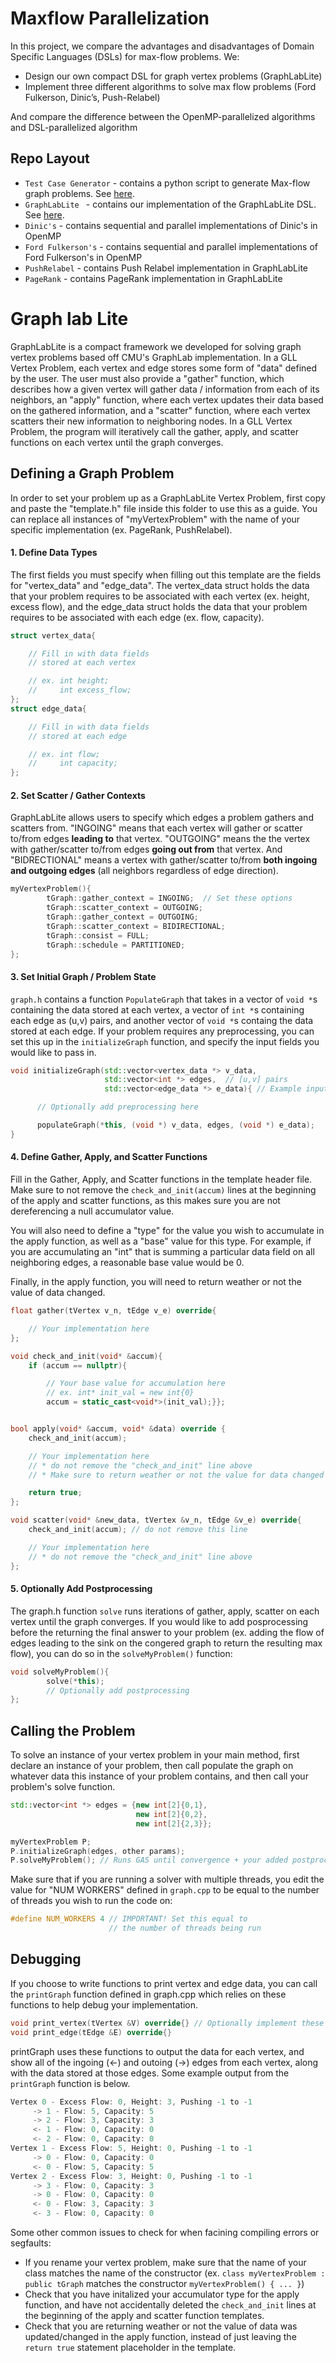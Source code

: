 # Maxflow Parallelization

In this project, we compare the advantages and disadvantages of Domain Specific Languages (DSLs) for max-flow problems. We:

- Design our own compact DSL for graph vertex problems (GraphLabLite)
- Implement three different algorithms to solve max flow problems (Ford Fulkerson, Dinic’s, Push-Relabel)

And compare the difference between the OpenMP-parallelized algorithms and DSL-parallelized algorithm

## Repo Layout

- ```Test Case Generator``` - contains a python script to generate Max-flow graph problems. See [here](TestCaseGenerator/README.md).
- ```GraphLabLite ``` - contains our implementation of the GraphLabLite DSL. See [here](GraphLabLite/README.md).
- ```Dinic's``` - contains sequential and parallel implementations of Dinic's in OpenMP
- ```Ford Fulkerson's``` - contains sequential and parallel implementations of Ford Fulkerson's in OpenMP
- ```PushRelabel``` - contains Push Relabel implementation in GraphLabLite
- ```PageRank``` - contains PageRank implementation in GraphLabLite

# Graph lab Lite

GraphLabLite is a compact framework we developed for solving graph vertex problems based off CMU's GraphLab implementation. In a GLL Vertex Problem, 
each vertex and edge stores some form of "data" defined by the user. The user must also provide a "gather" function, which describes how a given vertex will
gather data / information from each of its neighbors, an "apply" function, where each vertex updates their data based on the gathered information, and 
a "scatter" function, where each vertex scatters their new information to neighboring nodes. In a GLL Vertex Problem, the program will iteratively call the gather,
apply, and scatter functions on each vertex until the graph converges.

## Defining a Graph Problem

In order to set your problem up as a GraphLabLite Vertex Problem, first copy and paste the "template.h" file inside this folder to
use this as a guide. You can replace all instances of "myVertexProblem" with the name of your specific implementation (ex. PageRank, PushRelabel).

#### 1. Define Data Types
The first fields you must specify when filling out this template are the fields for "vertex_data" and "edge_data". 
The vertex_data struct holds the data that your problem requires to be associated with each vertex (ex. height, excess flow), and the
edge_data struct holds the data that your problem requires to be associated with each edge (ex. flow, capacity). 

```cpp
struct vertex_data{

    // Fill in with data fields 
    // stored at each vertex

    // ex. int height;
    //     int excess_flow;
};
struct edge_data{

    // Fill in with data fields 
    // stored at each edge

    // ex. int flow;
    //     int capacity;
};    
```
#### 2. Set Scatter / Gather Contexts
GraphLabLite allows users to specify which edges a problem gathers and scatters from. "INGOING" means that each vertex
will gather or scatter to/from edges <b>leading to</b> that vertex. "OUTGOING" means the the vertex with gather/scatter to/from
edges <b>going out from</b> that vertex. And "BIDRECTIONAL" means a vertex with gather/scatter to/from <b>both ingoing and outgoing 
edges</b> (all neighbors regardless of edge direction). 
```cpp
myVertexProblem(){
        tGraph::gather_context = INGOING;  // Set these options
        tGraph::scatter_context = OUTGOING;  
        tGraph::gather_context = OUTGOING; 
        tGraph::scatter_context = BIDIRECTIONAL; 
        tGraph::consist = FULL;
        tGraph::schedule = PARTITIONED;
};
```
#### 3. Set Initial Graph / Problem State
```graph.h``` contains a function ```PopulateGraph``` that takes in a vector of ```void *```s containing the data stored at each vertex,
a vector of ```int *```s containing each edge as (u,v) pairs, and another vector of ```void *```s containg the data stored at each edge. 
If your problem requires any preprocessing, you can set this up in the ```initializeGraph``` function, and specify the input fields
you would like to pass in.
```cpp
void initializeGraph(std::vector<vertex_data *> v_data, 
                     std::vector<int *> edges,  // [u,v] pairs
                     std::vector<edge_data *> e_data){ // Example input fields

      // Optionally add preprocessing here

      populateGraph(*this, (void *) v_data, edges, (void *) e_data);
}
```
#### 4. Define Gather, Apply, and Scatter Functions
Fill in the Gather, Apply, and Scatter functions in the template header file. Make sure to not remove the ```check_and_init(accum)``` 
lines at the beginning of the apply and scatter functions, as this makes sure you are not dereferencing a null accumulator value. 

You will also need to define a "type" for the value you wish to accumulate in the apply function, as well as a "base" value for this type.
For example, if you are accumulating an "int" that is summing a particular data field on all neighboring edges, a reasonable base value
would be 0. 

Finally, in the apply function, you will need to return weather or not the value of data changed.

```cpp
float gather(tVertex v_n, tEdge v_e) override{

    // Your implementation here
};                        

void check_and_init(void* &accum){
    if (accum == nullptr){  

        // Your base value for accumulation here
        // ex. int* init_val = new int{0} 
        accum = static_cast<void*>(init_val);}};


bool apply(void* &accum, void* &data) override { 
    check_and_init(accum); 

    // Your implementation here
    // * do not remove the "check_and_init" line above
    // * Make sure to return weather or not the value for data changed

    return true; 
}; 

void scatter(void* &new_data, tVertex &v_n, tEdge &v_e) override{
    check_and_init(accum); // do not remove this line        

    // Your implementation here
    // * do not remove the "check_and_init" line above 
};  
```

#### 5. Optionally Add Postprocessing 
The graph.h function ```solve``` runs iterations of gather, apply, scatter on each vertex until the graph converges. If you would like to add
posprocessing before the returning the final answer to your problem (ex. adding the flow of edges leading to the sink on the congered graph
to return the resulting max flow), you can do so in the ```solveMyProblem()``` function:

```cpp
void solveMyProblem(){
        solve(*this); 
        // Optionally add postprocessing
};
```
## Calling the Problem

To solve an instance of your vertex problem in your main method, first declare an instance of your problem, then call populate the graph on whatever data 
this instance of your problem contains, and then call your problem's solve function. 

```cpp
std::vector<int *> edges = {new int[2]{0,1},
                            new int[2]{0,2}, 
                            new int[2]{2,3}};

myVertexProblem P; 
P.initializeGraph(edges, other params);       
P.solveMyProblem(); // Runs GAS until convergence + your added postprocessing
```

Make sure that if you are running a solver with multiple threads, you edit the value for "NUM WORKERS" defined in ```graph.cpp``` to be equal to the number of threads you wish to run the code on:

```cpp
#define NUM_WORKERS 4 // IMPORTANT! Set this equal to 
                      // the number of threads being run
```

## Debugging

If you choose to write functions to print vertex and edge data, you can call the ```printGraph``` function defined in graph.cpp which
relies on these functions to help debug your implementation.
```cpp
void print_vertex(tVertex &V) override{} // Optionally implement these
void print_edge(tEdge &E) override{} 
```
printGraph uses these functions to output the data for each vertex, and show all of the ingoing (<-) and outoing (->) edges
from each vertex, along with the data stored at those edges. Some example output from the ```printGraph``` function is below.

```cpp
Vertex 0 - Excess Flow: 0, Height: 3, Pushing -1 to -1
     -> 1 - Flow: 5, Capacity: 5
     -> 2 - Flow: 3, Capacity: 3
     <- 1 - Flow: 0, Capacity: 0
     <- 2 - Flow: 0, Capacity: 0
Vertex 1 - Excess Flow: 5, Height: 0, Pushing -1 to -1
     -> 0 - Flow: 0, Capacity: 0
     <- 0 - Flow: 5, Capacity: 5
Vertex 2 - Excess Flow: 3, Height: 0, Pushing -1 to -1
     -> 3 - Flow: 0, Capacity: 3
     -> 0 - Flow: 0, Capacity: 0
     <- 0 - Flow: 3, Capacity: 3
     <- 3 - Flow: 0, Capacity: 0
```
Some other common issues to check for when facining compiling errors or segfaults:

* If you rename your vertex problem, make sure that the name of your class matches the name of the constructor (ex. ```class myVertexProblem : public tGraph``` matches the constructor ```myVertexProblem() { ... }```)
* Check that you have initalized your accumulator type for the apply function, and have not accidentally deleted the ```check_and_init``` lines at the beginning of the apply and scatter function templates.
* Check that you are returning weather or not the value of data was updated/changed in the apply function, instead of just leaving the ```return true``` statement placeholder in the template.
